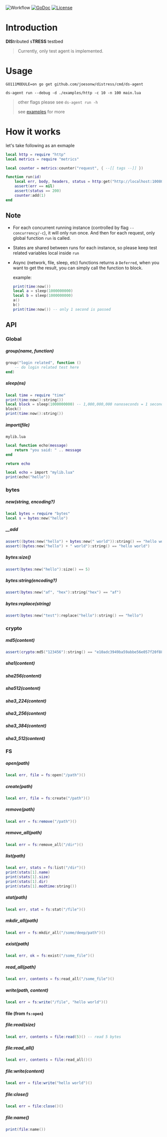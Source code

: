 ![Workflow](https://github.com/joesonw/distress/workflows/Master/badge.svg)
[![GoDoc](https://godoc.org/github.com/joesonw/distress?status.svg)](https://godoc.org/github.com/joesonw/distress)
[![License](https://img.shields.io/badge/License-Apache%202.0-blue.svg)](https://opensource.org/licenses/Apache-2.0)


# Introduction

**DIS**tributed s**TRESS** testbed

> Currently, only test agent is implemented.

# Usage

`GO111MODULE=on go get github.com/joesonw/distress/cmd/ds-agent `

`ds-agent run --debug -d ./examples/http -c 10 -n 100 main.lua`

> other flags please see `ds-agent run -h`
> 
> see [examples](https://github.com/joesonw/distress/tree/master/examples) for more

# How it works

let's take following as an exmaple

```lua
local http = require "http"
local metrics = require "metrics"

local counter = metrics:counter("request", { --[[ tags --]] })

function run(id)
    local err, body, headers, status = http:get("http://localhost:10080")()
    assert(err == nil)
    assert(status == 200)
    counter:add(1)
end
```

## Note
* For each concurrent running instance (controlled by flag `--concurrency/-c`), it will only run once. And then for each request, only global function `run` is called.

* States are shared between runs for each instance, so please keep test related variables local inside `run`

* Async (network, file, sleep, etc) functions returns a `Deferred`, when you want to get the result, you can simply call the function to block.
    
    example:
    ```lua
    print(time:now())
    local a = sleep(1000000000)
    local b = sleep(1000000000)
    a()
    b()
    print(time:now()) -- only 1 second is passed
    ```


## API
### Global
##### group(name, function)
```lua
group("login related", function ()
    -- do login related test here
end)
```

##### sleep(ns)
```lua
local time = require "time"
print(time:now():string())
local block = sleep(1000000000) -- 1,000,000,000 nanoseconds = 1 second
block()
print(time:now():string())
```

##### import(file)
`mylib.lua`
```lua
local function echo(message)
    return "you said: " .. message
end

return echo
```
```lua
local echo = import "mylib.lua"
print(echo("hello"))
```

### bytes

##### new(string, encoding?)
```lua
local bytes = require "bytes"
local s = bytes:new("hello")
```

##### __add
```lua
assert((bytes:new("hello") + bytes:new(" world")):string() == "hello world")
assert((bytes:new("hello") + " world"):string() == "hello world")
```

##### bytes:size()
```lua
assert(bytes:new("hello"):size() == 5)
```

##### bytes:string(encoding?)
```lua
assert(bytes:new("af", "hex"):string("hex") == "af")
```

##### bytes:replace(string)
```lua
assert(bytes:new("test"):replace("hello"):string() == "hello")
```

### crypto

##### md5(content)
```lua
assert(crypto:md5("123456"):string() == "e10adc3949ba59abbe56e057f20f883e")
```
##### sha1(content)
##### sha256(content)
##### sha512(content)
##### sha3_224(content)
##### sha3_256(content)
##### sha3_384(content)
##### sha3_512(content)

### FS

##### open(path)
```lua
local err, file = fs:open("/path")()
```

##### create(path)
```lua
local err, file = fs:create("/path")()
```

##### remove(path)
```lua
local err = fs:remove("/path")()
```

##### remove_all(path)
```lua
local err = fs:remove_all("/dir")()
```

##### list(path)
```lua
local err, stats = fs:list("/dir")()
print(stats[1].name)
print(stats[1].size)
print(stats[1].dir)
print(stats[1].modtime:string())
```

##### stat(path)
```lua
local err, stat = fs:stat("/file")()
```

##### mkdir_all(path)
```lua
local err = fs:mkdir_all("/some/deep/path")()
```

##### exist(path)
```lua
local err, ok = fs:exist("/some_file")()
```

##### read_all(path)
```lua
local err, contents = fs:read_all("/some_file")()
```

##### write(path, content)
```lua
local err = fs:write("/file", "hello world")()
```

#### file (from `fs:open`)
##### file:read(size)
```lua
local err, contents = file:read(5)() -- read 5 bytes
```

##### file:read_all()
```lua
local err, contents = file:read_all()()
```

##### file:write(content)
```lua
local err = file:write("hello world")()
```

##### file:close()
```lua
local err = file:close()()
```

##### file:name()
```lua
print(file:name())
```
